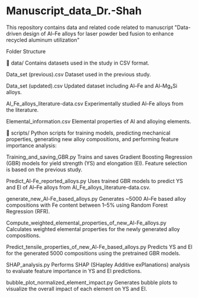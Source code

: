 # Manuscript_data_Dr.-Shah
This repository contains data and related code related to manuscript "Data-driven design of Al–Fe alloys for laser powder bed fusion to enhance recycled aluminum utilization"

Folder Structure

📁 data/
Contains datasets used in the study in CSV format.

Data_set (previous).csv
Dataset used in the previous study.

Data_set (updated).csv
Updated dataset including Al–Fe and Al–Mg₂Si alloys.

Al_Fe_alloys_literature-data.csv
Experimentally studied Al–Fe alloys from the literature.

Elemental_information.csv
Elemental properties of Al and alloying elements.



📁 scripts/
Python scripts for training models, predicting mechanical properties, generating new alloy compositions, and performing feature importance analysis:

Training_and_saving_GBR.py
Trains and saves Gradient Boosting Regression (GBR) models for yield strength (YS) and elongation (El). Feature selection is based on the previous study.

Predict_Al-Fe_reported_alloys.py
Uses trained GBR models to predict YS and El of Al–Fe alloys from Al_Fe_alloys_literature-data.csv.

generate_new_Al-Fe_based_alloys.py
Generates ~5000 Al–Fe based alloy compositions with Fe content between 1–5% using Random Forest Regression (RFR).

Compute_weighted_elemental_properties_of_new_Al-Fe_alloys.py
Calculates weighted elemental properties for the newly generated alloy compositions.

Predict_tensile_properties_of_new_Al-Fe_based_alloys.py
Predicts YS and El for the generated 5000 compositions using the pretrained GBR models.

SHAP_analysis.py
Performs SHAP (SHapley Additive exPlanations) analysis to evaluate feature importance in YS and El predictions.

bubble_plot_normalized_element_impact.py
Generates bubble plots to visualize the overall impact of each element on YS and El.
